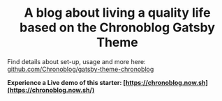 <h1 align="center">
A blog about living a quality life based on the Chronoblog Gatsby Theme
</h1>

Find details about set-up, usage and more here: [github.com/Chronoblog/gatsby-theme-chronoblog](https://github.com/Chronoblog/gatsby-theme-chronoblog)

**Experience a Live demo of this starter: [https://chronoblog.now.sh](https://chronoblog.now.sh/)**

